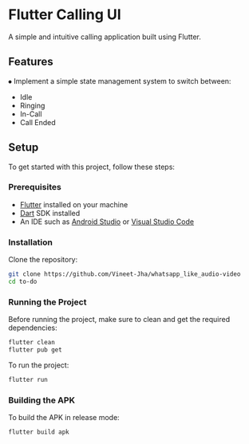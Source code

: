 # Flutter Calling UI
A simple and intuitive calling application built using Flutter.
## Features
⦁ Implement a simple state management system to switch between:
- Idle
- Ringing
- In-Call
- Call Ended
## Setup
To get started with this project, follow these steps:
### Prerequisites
- [Flutter](https://flutter.dev/docs/get-started/install) installed on your machine
- [Dart](https://dart.dev/get-dart) SDK installed
- An IDE such as [Android Studio](https://developer.android.com/studio) or [Visual Studio Code](https://code.visualstudio.com/)
### Installation
Clone the repository:
```sh
git clone https://github.com/Vineet-Jha/whatsapp_like_audio-video
cd to-do
```
### Running the Project
Before running the project, make sure to clean and get the required dependencies:
```sh
flutter clean
flutter pub get
```
To run the project:
```sh
flutter run
```
### Building the APK
To build the APK in release mode:
```sh
flutter build apk
```
